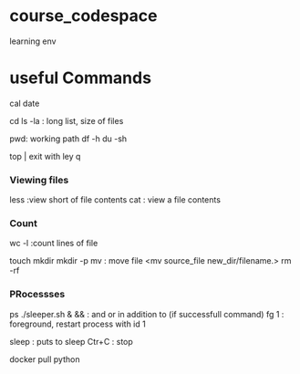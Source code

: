 # course_codespace
learning env


# useful Commands

cal
date

cd
ls -la : long list, size of files

pwd: working path
df -h
du -sh

top | exit with ley q

### Viewing files
less :view short of file contents
cat : view a file contents


### Count
wc -l  :count lines of file

touch
mkdir
mkdir -p
mv : move file <mv source_file new_dir/filename.>
rm -rf 

### PRocessses
ps
./sleeper.sh &
&& : and or in addition to (if successfull command)
fg 1 : foreground, restart process with id 1


sleep : puts to sleep
Ctr+C : stop 

docker pull python

